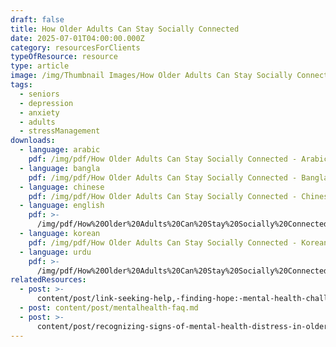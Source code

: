 ```yaml
---
draft: false
title: How Older Adults Can Stay Socially Connected
date: 2025-07-01T04:00:00.000Z
category: resourcesForClients
typeOfResource: resource
type: article
image: /img/Thumbnail Images/How Older Adults Can Stay Socially Connected.png
tags:
  - seniors
  - depression
  - anxiety
  - adults
  - stressManagement
downloads:
  - language: arabic
    pdf: /img/pdf/How Older Adults Can Stay Socially Connected - Arabic.pdf
  - language: bangla
    pdf: /img/pdf/How Older Adults Can Stay Socially Connected - Bangla.pdf
  - language: chinese
    pdf: /img/pdf/How Older Adults Can Stay Socially Connected - Chinese.pdf
  - language: english
    pdf: >-
      /img/pdf/How%20Older%20Adults%20Can%20Stay%20Socially%20Connected%20-%20English.pdf
  - language: korean
    pdf: /img/pdf/How Older Adults Can Stay Socially Connected - Korean.pdf
  - language: urdu
    pdf: >-
      /img/pdf/How%20Older%20Adults%20Can%20Stay%20Socially%20Connected%20-%20Urdu.pdf
relatedResources:
  - post: >-
      content/post/link-seeking-help,-finding-hope:-mental-health-challenges-and-solutions-for-asian-americans-in-new-york-city.md
  - post: content/post/mentalhealth-faq.md
  - post: >-
      content/post/recognizing-signs-of-mental-health-distress-in-older-adults.md
---
```


